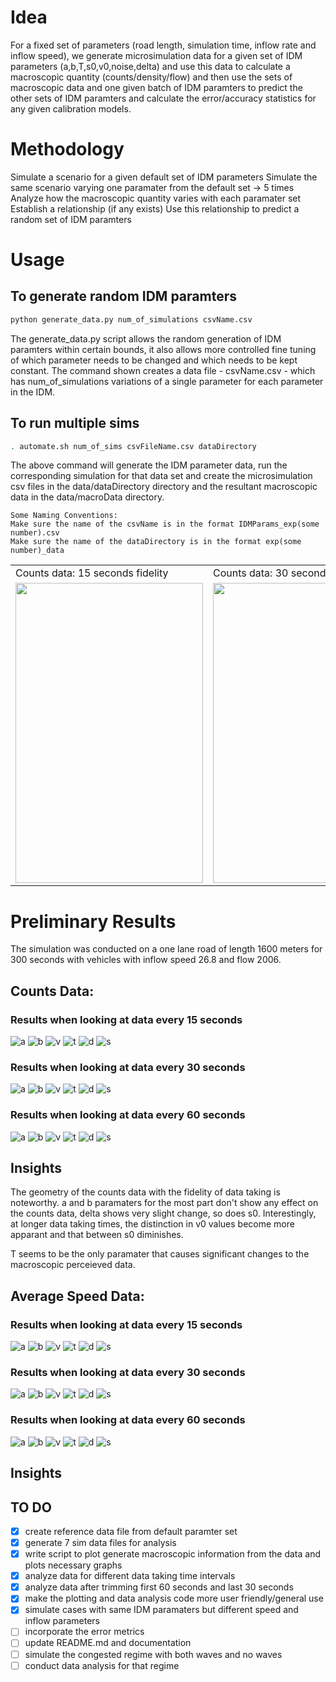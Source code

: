 # Idea

For a fixed set of parameters (road length, simulation time, inflow rate and inflow speed), we generate microsimulation data for a given set of IDM parameters (a,b,T,s0,v0,noise,delta) and use this data to calculate a macroscopic quantity (counts/density/flow) and then use the sets of macroscopic data and one given batch of IDM paramters to predict the other sets of IDM paramters and calculate the error/accuracy statistics for any given calibration models.

# Methodology
Simulate a scenario for a given default set of IDM parameters
Simulate the same scenario varying one paramater from the default set -> 5 times
Analyze how the macroscopic quantity varies with each paramater set
Establish a relationship (if any exists)
Use this relationship to predict a random set of IDM paramters

# Usage

## To generate random IDM paramters
```bash
python generate_data.py num_of_simulations csvName.csv
```
The generate_data.py script allows the random generation of IDM paramters within certain bounds, it also allows more controlled fine tuning of which parameter needs to be changed and which needs to be kept constant. The command shown creates a data file - csvName.csv - which has num_of_simulations variations of a single parameter for each parameter in the IDM.


## To run multiple sims
```bash
. automate.sh num_of_sims csvFileName.csv dataDirectory
```
The above command will generate the IDM parameter data, run the corresponding simulation for that data set and create the microsimulation csv files in the data/dataDirectory directory and the resultant macroscopic data in the data/macroData directory. 

```
Some Naming Conventions:
Make sure the name of the csvName is in the format IDMParams_exp(some number).csv 
Make sure the name of the dataDirectory is in the format exp(some number)_data 

```

<table>
  <tr>
    <td>Counts data: 15 seconds fidelity</td>
    <td>Counts data: 30 seconds fidelity</td>
    <td>Counts data: 60 seconds fidelity</td>
  </tr>
  <tr>
    <td><img src="https://github.com/shanto268/comprehensive_simulation_traffic_analysis_software/blob/master/exp4_res_15/a_params.png" width=300 height=480></td>
    <td><img src="https://github.com/shanto268/comprehensive_simulation_traffic_analysis_software/blob/master/exp4_res_30/a_params.png" width=300 height=480></td>
    <td><img src="https://github.com/shanto268/comprehensive_simulation_traffic_analysis_software/blob/master/exp4_res_60/a_params.png" width=300 height=480></td>
  </tr>
 </table>


# Preliminary Results

The simulation was conducted on a one lane road of length 1600 meters for 300 seconds with vehicles with inflow speed 26.8 and flow 2006.

## Counts Data:

### Results when looking at data every 15 seconds
![a](https://github.com/shanto268/comprehensive_simulation_traffic_analysis_software/blob/master/exp4_res_15/a_params.png)
![b](https://github.com/shanto268/comprehensive_simulation_traffic_analysis_software/blob/master/exp4_res_15/b_params.png)
![v](https://github.com/shanto268/comprehensive_simulation_traffic_analysis_software/blob/master/exp4_res_15/v0_params.png)
![t](https://github.com/shanto268/comprehensive_simulation_traffic_analysis_software/blob/master/exp4_res_15/T_params.png)
![d](https://github.com/shanto268/comprehensive_simulation_traffic_analysis_software/blob/master/exp4_res_15/delta_params.png)
![s](https://github.com/shanto268/comprehensive_simulation_traffic_analysis_software/blob/master/exp4_res_15/s0_params.png)


### Results when looking at data every 30 seconds
![a](https://github.com/shanto268/comprehensive_simulation_traffic_analysis_software/blob/master/exp4_res_30/a_params.png)
![b](https://github.com/shanto268/comprehensive_simulation_traffic_analysis_software/blob/master/exp4_res_30/b_params.png)
![v](https://github.com/shanto268/comprehensive_simulation_traffic_analysis_software/blob/master/exp4_res_30/v0_params.png)
![t](https://github.com/shanto268/comprehensive_simulation_traffic_analysis_software/blob/master/exp4_res_30/T_params.png)
![d](https://github.com/shanto268/comprehensive_simulation_traffic_analysis_software/blob/master/exp4_res_30/delta_params.png)
![s](https://github.com/shanto268/comprehensive_simulation_traffic_analysis_software/blob/master/exp4_res_30/s0_params.png)


### Results when looking at data every 60 seconds
![a](https://github.com/shanto268/comprehensive_simulation_traffic_analysis_software/blob/master/exp4_res_60/a_params.png)
![b](https://github.com/shanto268/comprehensive_simulation_traffic_analysis_software/blob/master/exp4_res_60/b_params.png)
![v](https://github.com/shanto268/comprehensive_simulation_traffic_analysis_software/blob/master/exp4_res_60/v0_params.png)
![t](https://github.com/shanto268/comprehensive_simulation_traffic_analysis_software/blob/master/exp4_res_60/T_params.png)
![d](https://github.com/shanto268/comprehensive_simulation_traffic_analysis_software/blob/master/exp4_res_60/delta_params.png)
![s](https://github.com/shanto268/comprehensive_simulation_traffic_analysis_software/blob/master/exp4_res_60/s0_params.png)


## Insights
The geometry of the counts data with the fidelity of data taking is noteworthy. a and b paramaters for the most part don't show any effect on the counts data, delta shows very slight change, so does s0. Interestingly, at longer data taking times, the distinction in v0 values become more apparant and that between s0 diminishes.

T seems to be the only paramater that causes significant changes to the macroscopic perceieved data.

## Average Speed Data:

### Results when looking at data every 15 seconds
![a](https://github.com/shanto268/comprehensive_simulation_traffic_analysis_software/blob/master/figs/exp4/fidelity_15/a_params_velocity.png)
![b](https://github.com/shanto268/comprehensive_simulation_traffic_analysis_software/blob/master/figs/exp4/fidelity_15/b_params_velocity.png)
![v](https://github.com/shanto268/comprehensive_simulation_traffic_analysis_software/blob/master/figs/exp4/fidelity_15/v0_params_velocity.png)
![t](https://github.com/shanto268/comprehensive_simulation_traffic_analysis_software/blob/master/figs/exp4/fidelity_15/T_params_velocity.png)
![d](https://github.com/shanto268/comprehensive_simulation_traffic_analysis_software/blob/master/figs/exp4/fidelity_15/delta_params_velocity.png)
![s](https://github.com/shanto268/comprehensive_simulation_traffic_analysis_software/blob/master/figs/exp4/fidelity_15/s0_params_velocity.png)

### Results when looking at data every 30 seconds
![a](https://github.com/shanto268/comprehensive_simulation_traffic_analysis_software/blob/master/figs/exp4/fidelity_30/a_params_velocity.png)
![b](https://github.com/shanto268/comprehensive_simulation_traffic_analysis_software/blob/master/figs/exp4/fidelity_30/b_params_velocity.png)
![v](https://github.com/shanto268/comprehensive_simulation_traffic_analysis_software/blob/master/figs/exp4/fidelity_30/v0_params_velocity.png)
![t](https://github.com/shanto268/comprehensive_simulation_traffic_analysis_software/blob/master/figs/exp4/fidelity_30/T_params_velocity.png)
![d](https://github.com/shanto268/comprehensive_simulation_traffic_analysis_software/blob/master/figs/exp4/fidelity_30/delta_params_velocity.png)
![s](https://github.com/shanto268/comprehensive_simulation_traffic_analysis_software/blob/master/figs/exp4/fidelity_30/s0_params_velocity.png)

### Results when looking at data every 60 seconds
![a](https://github.com/shanto268/comprehensive_simulation_traffic_analysis_software/blob/master/figs/exp4/fidelity_60/a_params_velocity.png)
![b](https://github.com/shanto268/comprehensive_simulation_traffic_analysis_software/blob/master/figs/exp4/fidelity_60/b_params_velocity.png)
![v](https://github.com/shanto268/comprehensive_simulation_traffic_analysis_software/blob/master/figs/exp4/fidelity_60/v0_params_velocity.png)
![t](https://github.com/shanto268/comprehensive_simulation_traffic_analysis_software/blob/master/figs/exp4/fidelity_60/T_params_velocity.png)
![d](https://github.com/shanto268/comprehensive_simulation_traffic_analysis_software/blob/master/figs/exp4/fidelity_60/delta_params_velocity.png)
![s](https://github.com/shanto268/comprehensive_simulation_traffic_analysis_software/blob/master/figs/exp4/fidelity_60/s0_params_velocity.png)

## Insights

## TO DO
- [x] create reference data file from default paramter set
- [x] generate 7 sim data files for analysis
- [x] write script to plot generate macroscopic information from the data and plots necessary graphs
- [x] analyze data for different data taking time intervals
- [x] analyze data after trimming first 60 seconds and last 30 seconds
- [x] make the plotting and data analysis code more user friendly/general use
- [x] simulate cases with same IDM paramaters but different speed and inflow parameters
- [ ] incorporate the error metrics
- [ ] update README.md and documentation
- [ ] simulate the congested regime with both waves and no waves
- [ ] conduct data analysis for that regime
